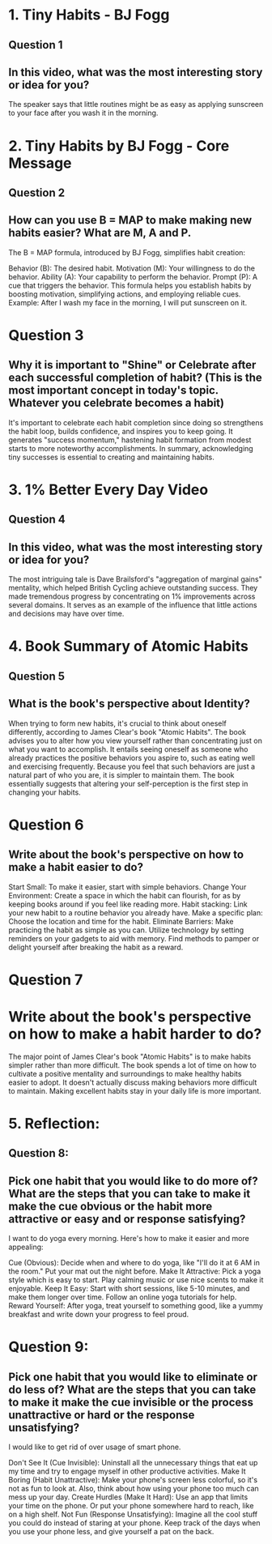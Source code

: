 # 1. Tiny Habits - BJ Fogg

## Question 1
## In this video, what was the most interesting story or idea for you?
The speaker says that little routines might be as easy as applying sunscreen to your face after you wash it in the morning.

# 2. Tiny Habits by BJ Fogg - Core Message

## Question 2
## How can you use B = MAP to make making new habits easier? What are M, A and P.
The B = MAP formula, introduced by BJ Fogg, simplifies habit creation:

Behavior (B): The desired habit.
Motivation (M): Your willingness to do the behavior.
Ability (A): Your capability to perform the behavior.
Prompt (P): A cue that triggers the behavior.
This formula helps you establish habits by boosting motivation, simplifying actions, and employing reliable cues.
Example:
After I wash my face in the morning,
I will put sunscreen on it.

# Question 3

## Why it is important to "Shine" or Celebrate after each successful completion of habit? (This is the most important concept in today's topic. Whatever you celebrate becomes a habit)
It's important to celebrate each habit completion since doing so strengthens the habit loop, builds confidence, and inspires you to keep going. It generates "success momentum," hastening habit formation from modest starts to more noteworthy accomplishments. In summary, acknowledging tiny successes is essential to creating and maintaining habits.

# 3. 1% Better Every Day Video

## Question 4
## In this video, what was the most interesting story or idea for you?
The most intriguing tale is Dave Brailsford's "aggregation of marginal gains" mentality, which helped British Cycling achieve outstanding success. They made tremendous progress by concentrating on 1% improvements across several domains. It serves as an example of the influence that little actions and decisions may have over time.

# 4. Book Summary of Atomic Habits

## Question 5
## What is the book's perspective about Identity?
When trying to form new habits, it's crucial to think about oneself differently, according to James Clear's book "Atomic Habits". The book advises you to alter how you view yourself rather than concentrating just on what you want to accomplish. It entails seeing oneself as someone who already practices the positive behaviors you aspire to, such as eating well and exercising frequently. Because you feel that such behaviors are just a natural part of who you are, it is simpler to maintain them. The book essentially suggests that altering your self-perception is the first step in changing your habits.

# Question 6
## Write about the book's perspective on how to make a habit easier to do?
Start Small: To make it easier, start with simple behaviors.
Change Your Environment: Create a space in which the habit can flourish, for as by keeping books around if you feel like reading more.
Habit stacking: Link your new habit to a routine behavior you already have.
Make a specific plan: Choose the location and time for the habit.
Eliminate Barriers: Make practicing the habit as simple as you can.
Utilize technology by setting reminders on your gadgets to aid with memory.
Find methods to pamper or delight yourself after breaking the habit as a reward.

# Question 7
# Write about the book's perspective on how to make a habit harder to do?
The major point of James Clear's book "Atomic Habits" is to make habits simpler rather than more difficult. The book spends a lot of time on how to cultivate a positive mentality and surroundings to make healthy habits easier to adopt. It doesn't actually discuss making behaviors more difficult to maintain. Making excellent habits stay in your daily life is more important.

# 5. Reflection:

## Question 8:
## Pick one habit that you would like to do more of? What are the steps that you can take to make it make the cue obvious or the habit more attractive or easy and or response satisfying?
I want to do yoga every morning. Here's how to make it easier and more appealing:

Cue (Obvious): Decide when and where to do yoga, like "I'll do it at 6 AM in the room." Put your mat out the night before.
Make It Attractive: Pick a yoga style which is easy to start. Play calming music or use nice scents to make it enjoyable.
Keep It Easy: Start with short sessions, like 5-10 minutes, and make them longer over time. Follow an online yoga tutorials for help.
Reward Yourself: After yoga, treat yourself to something good, like a yummy breakfast and write down your progress to feel proud.

# Question 9:
## Pick one habit that you would like to eliminate or do less of? What are the steps that you can take to make it make the cue invisible or the process unattractive or hard or the response unsatisfying?
I would like to get rid of over usage of smart phone.

Don't See It (Cue Invisible): Uninstall all the unnecessary things that eat up my time and try to engage myself in other productive activities.
Make It Boring (Habit Unattractive): Make your phone's screen less colorful, so it's not as fun to look at. Also, think about how using your phone too much can mess up your day.
Create Hurdles (Make It Hard): Use an app that limits your time on the phone. Or put your phone somewhere hard to reach, like on a high shelf.
Not Fun (Response Unsatisfying): Imagine all the cool stuff you could do instead of staring at your phone. Keep track of the days when you use your phone less, and give yourself a pat on the back.
